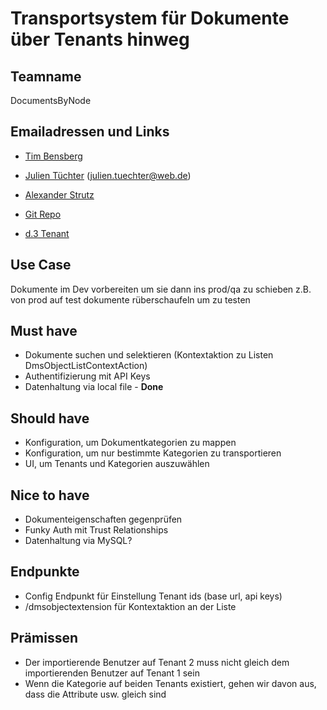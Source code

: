 # Transportsystem für Dokumente über Tenants hinweg
## Teamname
DocumentsByNode

## Emailadressen und Links
* [Tim Bensberg](tim.bensberg@edoc.de)
* [Julien Tüchter](tuechter@2b-consulting.de) (julien.tuechter@web.de)
* [Alexander Strutz](alexander.strutz@able-group.de)

* [Git Repo](https://github.com/edoc-tibens/dvelop-hack-transport)
* [d.3 Tenant](https://edoc-tibens-dev.d-velop.cloud)

## Use Case
Dokumente im Dev vorbereiten um sie dann ins prod/qa zu schieben
z.B. von prod auf test dokumente rüberschaufeln um zu testen

## Must have
* Dokumente suchen und selektieren (Kontextaktion zu Listen DmsObjectListContextAction)
* Authentifizierung mit API Keys
* Datenhaltung via local file - **Done**

## Should have
* Konfiguration, um Dokumentkategorien zu mappen
* Konfiguration, um nur bestimmte Kategorien zu transportieren
* UI, um Tenants und Kategorien auszuwählen

## Nice to have
* Dokumenteigenschaften gegenprüfen
* Funky Auth mit Trust Relationships
* Datenhaltung via MySQL?

## Endpunkte
* Config Endpunkt für Einstellung Tenant ids (base url, api keys)
* /dmsobjectextension für Kontextaktion an der Liste

## Prämissen
* Der importierende Benutzer auf Tenant 2 muss nicht gleich dem importierenden Benutzer auf Tenant 1 sein
* Wenn die Kategorie auf beiden Tenants existiert, gehen wir davon aus, dass die Attribute usw. gleich sind

